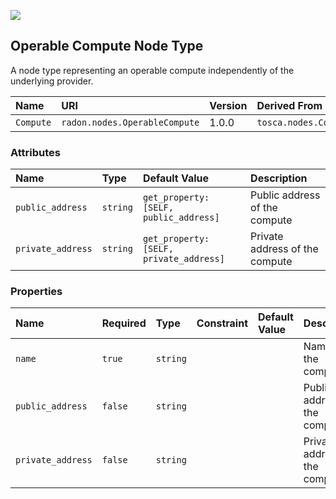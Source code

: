 ![](https://img.shields.io/badge/Status:-RELEASED-green)

## Operable Compute Node Type

A node type representing an operable compute independently of the underlying provider.

| Name | URI | Version | Derived From |
|:---- |:--- |:------- |:------------ |
| `Compute` | `radon.nodes.OperableCompute` | 1.0.0 | `tosca.nodes.Compute` |

### Attributes

| Name | Type | Default Value | Description |
|:---- |:---- |:------------- |:----------- |
| `public_address` | `string` | `get_property: [SELF, public_address]` | Public address of the compute |
| `private_address` | `string` | `get_property: [SELF, private_address]` | Private address of the compute |

### Properties

| Name | Required | Type | Constraint | Default Value | Description |
|:---- |:-------- |:---- |:---------- |:------------- |:----------- |
| `name` | `true` | `string` |   |   | Name of the compute |
| `public_address` | `false` | `string` |   |   | Public address of the compute |
| `private_address` | `false` | `string` |   |   | Private address of the compute |
